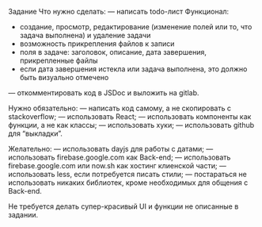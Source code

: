 Задание Что нужно сделать: — написать todo-лист Функционал:

- создание, просмотр, редактирование (изменение полей или то, что задача
  выполнена) и удаление задачи
- возможность прикрепления файлов к записи
- поля в задаче: заголовок, описание, дата завершения, прикрепленные файлы
- если дата завершения истекла или задача выполнена, это должно быть визуально
  отмечено

— откомментировать код в JSDoc и выложить на gitlab.

Нужно обязательно: — написать код самому, а не скопировать с stackoverflow; —
использовать React; — использовать компоненты как функции, а не как классы; —
использовать хуки; — использовать github для “выкладки”.

Желательно: — использовать dayjs для работы с датами; — использовать
firebase.google.com как Back-end; — использовать firebase.google.com или now.sh
как хостинг клиенской части; — использовать less, если потребуется писать стили;
— постараться не использовать никаких библиотек, кроме необходимых для общения с
Back-end.

Не требуется делать супер-красивый UI и функции не описанные в задании.
